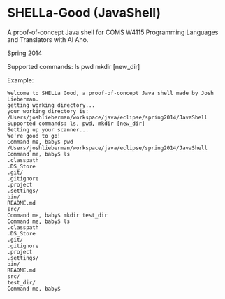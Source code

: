 SHELLa-Good (JavaShell)
===========

A proof-of-concept Java shell for COMS W4115 Programming Languages and
Translators with Al Aho.

Spring 2014

Supported commands:
ls
pwd
mkdir [new_dir]

Example:
```
Welcome to SHELLa Good, a proof-of-concept Java shell made by Josh Lieberman.
getting working directory...
your working directory is: /Users/joshlieberman/workspace/java/eclipse/spring2014/JavaShell
Supported commands: ls, pwd, mkdir [new_dir]
Setting up your scanner...
We're good to go!
Command me, baby$ pwd
/Users/joshlieberman/workspace/java/eclipse/spring2014/JavaShell
Command me, baby$ ls
.classpath
.DS_Store
.git/
.gitignore
.project
.settings/
bin/
README.md
src/
Command me, baby$ mkdir test_dir
Command me, baby$ ls
.classpath
.DS_Store
.git/
.gitignore
.project
.settings/
bin/
README.md
src/
test_dir/
Command me, baby$
```

